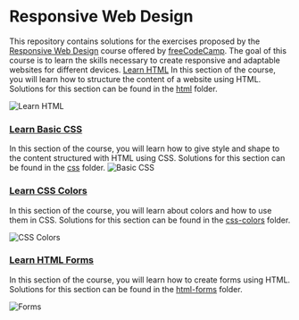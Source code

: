 # Responsive Web Design

This repository contains solutions for the exercises proposed by the [Responsive Web Design](https://www.freecodecamp.org/learn/2022/responsive-web-design/) course offered by [freeCodeCamp](https://www.freecodecamp.org/). The goal of this course is to learn the skills necessary to create responsive and adaptable websites for different devices.
[Learn HTML](https://www.freecodecamp.org/learn/2022/responsive-web-design/#learn-html-by-building-a-cat-photo-app)
In this section of the course, you will learn how to structure the content of a website using HTML. Solutions for this section can be found in the [html](https://github.com/PauloRoberto2/NewResponsiveWebDesign/tree/main/Survey/LearnHTML) folder.

![Learn HTML](https://user-images.githubusercontent.com/56531195/215421270-2d1c33eb-87b9-4ad1-9a86-b0889b44d6a1.png)

### [Learn Basic CSS](https://www.freecodecamp.org/portuguese/learn/2022/responsive-web-design/#learn-basic-css-by-building-a-cafe-menu)

In this section of the course, you will learn how to give style and shape to the content structured with HTML using CSS. Solutions for this section can be found in the [css](https://github.com/PauloRoberto2/NewResponsiveWebDesign/tree/main/Survey/LearnBasicCSS) folder.
![Basic CSS](https://user-images.githubusercontent.com/56531195/215419689-f1f36366-64f5-4000-9cbe-6cd74c4741d8.png)

### [Learn CSS Colors](https://www.freecodecamp.org/learn/2022/responsive-web-design/#learn-css-colors-by-building-a-set-of-colored-markers)

In this section of the course, you will learn about colors and how to use them in CSS. Solutions for this section can be found in the [css-colors](https://github.com/PauloRoberto2/NewResponsiveWebDesign/tree/main/Survey/LearnCSSColors) folder.

![CSS Colors](https://user-images.githubusercontent.com/56531195/215421315-b41072e2-100f-4561-a85c-2b7d3126790c.png)

### [Learn HTML Forms](https://www.freecodecamp.org/learn/2022/responsive-web-design/#learn-html-forms-by-building-a-registration-form)

In this section of the course, you will learn how to create forms using HTML. Solutions for this section can be found in the [html-forms](https://github.com/PauloRoberto2/NewResponsiveWebDesign/tree/main/Survey/LearnHTMLForms) folder.

![Forms](https://user-images.githubusercontent.com/56531195/215638693-cf16c338-cd7d-4f68-adfd-397c3fcfb80a.png)
